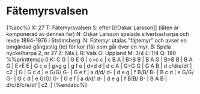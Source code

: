# Fätemyrsvalsen

{%abc%}
X: 27
T: Fätemyrsvalsen
S: efter [[!Oskar Larsson]] (låten är komponerad av dennes far)
N: Oskar Larsson spelade silverbasharpa och levde 1894-1976 i Strömsberg.
N: Fätemyr utalas "fäjtemyr" och avser en omgärdad gångsstig (te) för kor (fä) som går över en myr.
B: Spela nyckelharpa 2, nr 27
Z: Nils L
R: Vals
O: Uppland
M: 3/4
L: 1/4
Q: 180
%%printtempo 0
K: C
G | G E G | c>c c | c B A | B>B B | B A G | B>B B | B A G | E>E E |
    G c e | g>g g | g f e | d>d d | d c A | G>G G | G A B | d c/d/e/d/ | c2 :| 
G | G c d | e G/G/ G- | G e f | a d/d/ d- | d e g | f B/B/ B- | B c d | e G/G/ G- | 
    G c d | e G/G/ G- | G e f | a d/d/ d- | d e g | f B/B/ B- | B A B | d/c/B/c/e/d/ | c2 :|
{%endabc%}

